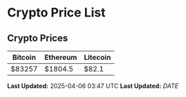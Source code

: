 # Crypto Price List

## Crypto Prices
| Bitcoin | Ethereum | Litecoin |
| ------- | -------- | -------- |
| $83257 | $1804.5 | $82.1 |
**Last Updated:** 2025-04-06 03:47 UTC
**Last Updated:** $DATE$
